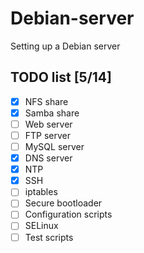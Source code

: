 # Debian-server
Setting up a Debian server

## TODO list [5/14]
   - [x] NFS share
   - [x] Samba share
   - [ ] Web server
   - [ ] FTP server
   - [ ] MySQL server
   - [x] DNS server
   - [x] NTP
   - [x] SSH
   - [ ] iptables
   - [ ] Secure bootloader
   - [ ] Configuration scripts
   - [ ] SELinux
   - [ ] Test scripts
